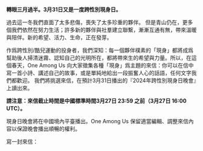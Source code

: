 **轉眼三月過半。3月31日又是一度跨性別現身日。**

過去這一冬我們直面了太多悲傷，喪失了太多珍重的夥伴。
但是青山仍在，更多個我們依然在努力生活；許多新的夥伴與社羣建立聯繫，漸漸互通有無，帶來溫暖與陪伴。新的希望、活力、生命，正在發芽。

作爲跨性別/酷兒運動的投身者，我們深知：每一個夥伴樸素的「現身」都將成爲幫助後人掃清迷霧、認知自己的光明所在，都將帶來生的希望與力量。所以，在這個春天，One Among Us 向大家徵集各種「現身」爲主題的來信：你可以在信中寫一首小詩、講述自己的故事，或是單純地給出一段振奮人心的話語，任何文字我們都歡迎。
我們將挑選來信，在預計3月31日播出的『2024年跨性別現身日晚會』上讀出來。

**請注意：來信截止時間是中國標準時間3月27日 23:59 之前（3月27日 16:00 UTC）。**

現身日晚會將在中國境內平臺播出。One Among Us 保留適當編輯、調整來信內容以保證晚會播出順暢的權利。

寫一封來信：
